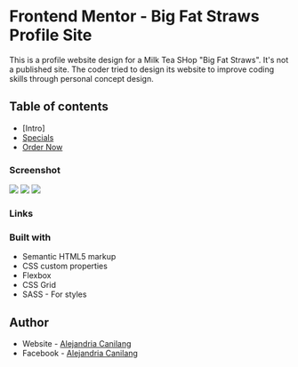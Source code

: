 # Frontend Mentor - Big Fat Straws Profile Site

This is a profile website design for a Milk Tea SHop "Big Fat Straws". It's not a published site. The coder tried to design  its website to improve coding skills through personal concept design.
## Table of contents

- [Intro]
- [Specials](#specials)
- [Order Now](#order)


### Screenshot

![](design/desktop_design.png)
![](design/mobile_design.png)
![](design/tablet_design.png)

### Links

### Built with

- Semantic HTML5 markup
- CSS custom properties
- Flexbox
- CSS Grid
- SASS - For styles

## Author

- Website - [Alejandria Canilang](https://www.your-site.com)
- Facebook - [Alejandria Canilang](https://www.facebook.com/alejandria.ac/)

